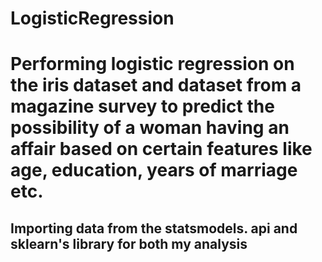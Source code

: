 # LogisticRegression
# Performing logistic regression on the iris dataset and dataset from a magazine survey to predict the possibility of a woman having an affair based on certain features like age, education, years of marriage etc. 
## Importing data from the statsmodels. api and sklearn's library for both my analysis
